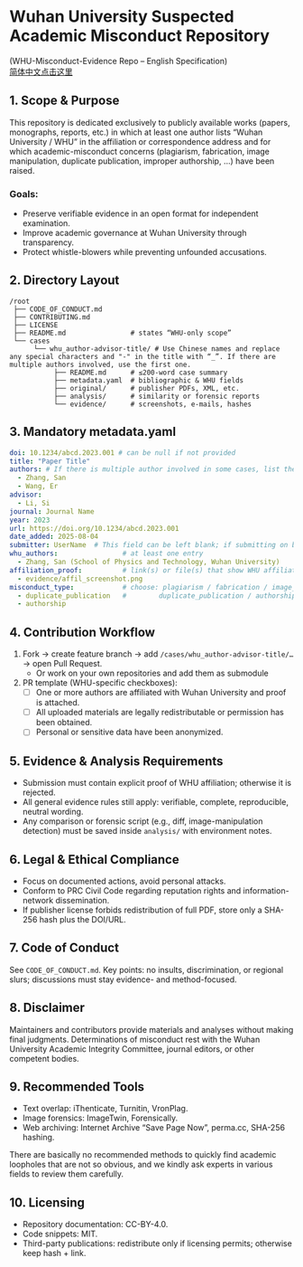 # Wuhan University Suspected Academic Misconduct Repository  
(WHU-Misconduct-Evidence Repo – English Specification)  
[简体中文点击这里](README_ZH.md)  


## 1. Scope & Purpose  
This repository is dedicated exclusively to publicly available works (papers, monographs, reports, etc.) in which at least one author lists “Wuhan University / WHU” in the affiliation or correspondence address and for which academic-misconduct concerns (plagiarism, fabrication, image manipulation, duplicate publication, improper authorship, …) have been raised.  

### Goals:  
- Preserve verifiable evidence in an open format for independent examination.  
- Improve academic governance at Wuhan University through transparency.  
- Protect whistle-blowers while preventing unfounded accusations.  


## 2. Directory Layout  
```
/root
 ├── CODE_OF_CONDUCT.md
 ├── CONTRIBUTING.md
 ├── LICENSE
 ├── README.md                # states “WHU-only scope”
 └── cases
      └── whu_author-advisor-title/ # Use Chinese names and replace any special characters and "-" in the title with “_”. If there are multiple authors involved, use the first one.
           ├── README.md      # ≤200-word case summary
           ├── metadata.yaml  # bibliographic & WHU fields
           ├── original/      # publisher PDFs, XML, etc.
           ├── analysis/      # similarity or forensic reports
           └── evidence/      # screenshots, e-mails, hashes
```  


## 3. Mandatory metadata.yaml  
```yaml
doi: 10.1234/abcd.2023.001 # can be null if not provided
title: "Paper Title"
authors: # If there is multiple author involved in some cases, list them all but only show the WHU-affiliated authors in the whu_authors field
  - Zhang, San
  - Wang, Er
advisor:
  - Li, Si
journal: Journal Name
year: 2023
url: https://doi.org/10.1234/abcd.2023.001
date_added: 2025-08-04
submitter: UserName  # This field can be left blank; if submitting on behalf of someone else, please indicate the original submitter
whu_authors:                # at least one entry
  - Zhang, San (School of Physics and Technology, Wuhan University)
affiliation_proof:          # link(s) or file(s) that show WHU affiliation
  - evidence/affil_screenshot.png
misconduct_type:            # choose: plagiarism / fabrication / image_manipulation /
  - duplicate_publication   #        duplicate_publication / authorship / other
  - authorship
```  


## 4. Contribution Workflow  
1. Fork → create feature branch → add `/cases/whu_author-advisor-title/…` → open Pull Request.  
   - Or work on your own repositories and add them as submodule  
2. PR template (WHU-specific checkboxes):  
   - ☐ One or more authors are affiliated with Wuhan University and proof is attached.  
   - ☐ All uploaded materials are legally redistributable or permission has been obtained.  
   - ☐ Personal or sensitive data have been anonymized.  


## 5. Evidence & Analysis Requirements  
- Submission must contain explicit proof of WHU affiliation; otherwise it is rejected.  
- All general evidence rules still apply: verifiable, complete, reproducible, neutral wording.  
- Any comparison or forensic script (e.g., diff, image-manipulation detection) must be saved inside `analysis/` with environment notes.  


## 6. Legal & Ethical Compliance  
- Focus on documented actions, avoid personal attacks.  
- Conform to PRC Civil Code regarding reputation rights and information-network dissemination.  
- If publisher license forbids redistribution of full PDF, store only a SHA-256 hash plus the DOI/URL.  


## 7. Code of Conduct  
See `CODE_OF_CONDUCT.md`. Key points: no insults, discrimination, or regional slurs; discussions must stay evidence- and method-focused.  


## 8. Disclaimer  
Maintainers and contributors provide materials and analyses without making final judgments. Determinations of misconduct rest with the Wuhan University Academic Integrity Committee, journal editors, or other competent bodies.  


## 9. Recommended Tools
- Text overlap: iThenticate, Turnitin, VronPlag.  
- Image forensics: ImageTwin, Forensically.  
- Web archiving: Internet Archive “Save Page Now”, perma.cc, SHA-256 hashing.  

There are basically no recommended methods to quickly find academic loopholes that are not so obvious, and we kindly ask experts in various fields to review them carefully.  


## 10. Licensing  
- Repository documentation: CC-BY-4.0.  
- Code snippets: MIT.  
- Third-party publications: redistribute only if licensing permits; otherwise keep hash + link.
